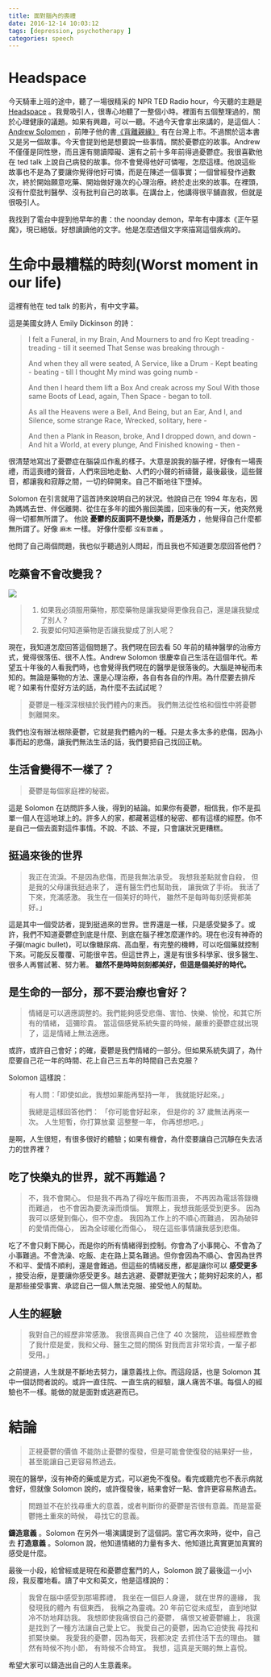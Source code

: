 ```yaml
---
title: 面對腦內的喪禮
date: 2016-12-14 10:03:12
tags: [depression, psychotherapy ]
categories: speech
---
```

Headspace
=========

今天騎車上班的途中，聽了一場很精采的 NPR TED Radio hour，今天聽的主題是[Headspace](http://www.npr.org/programs/ted-radio-hour/453993626/headspace) 。我覺吸引人，很專心地聽了一整個小時。裡面有五個整理過的，關於心理健康的議題。如果有興趣，可以一聽。不過今天會拿出來講的，是這個人：[Andrew Solomen](https://twitter.com/Andrew_Solomon) ，前陣子他的書[《背離親緣》](http://www.taaze.tw/sing.html?pid=11100776122) 有在台灣上市。不過關於這本書又是另一個故事。今天會提到他是想要說一些事情。關於憂鬱症的故事。Andrew 不僅僅是同性戀，而且還有閱讀障礙、還有之前十多年前得過憂鬱症。我很喜歡他在 ted talk 上說自己病發的故事。你不會覺得他好可憐喔，怎麼這樣。他說這些故事也不是為了要讓你覺得他好可憐，而是在陳述一個事實；一個曾經發作過數次，終於開始願意吃藥、開始做好幾次的心理治療。終於走出來的故事。在裡頭，沒有什麼批判醫學、沒有批判自己的故事。在講台上，他講得很平舖直敘，但就是很吸引人。

我找到了電台中提到他早年的書：the noonday demon，早年有中譯本《正午惡魔》，現已絕版。好想讀讀他的文字。他是怎麼透個文字來描寫這個疾病的。

生命中最糟糕的時刻(Worst moment in our life)
============================================


<!--more-->

這裡有他在 ted talk 的影片，有中文字幕。

這是美國女詩人 Emily Dickinson 的詩：

> I felt a Funeral, in my Brain, 
> And Mourners to and fro 
> Kept treading - treading - till it seemed 
> That Sense was breaking through -
>
> And when they all were seated, 
> A Service, like a Drum - 
>Kept beating - beating - till I thought 
>My mind was going numb -
>
> And then I heard them lift a Box 
> And creak across my Soul 
> With those same Boots of Lead, again, 
> Then Space - began to toll.
>
> As all the Heavens were a Bell, 
> And Being, but an Ear, 
> And I, and Silence, some strange Race, 
> Wrecked, solitary, here -
>
> And then a Plank in Reason, broke, 
> And I dropped down, and down - 
> And hit a World, at every plunge, 
> And Finished knowing - then -

很清楚地寫出了憂鬱症在腦袋瓜作亂的樣子。大意是說我的腦子裡，好像有一場喪禮，而這喪禮的聲音，人們來回地走動、人們的小聲的祈禱聲，最後最後，這些聲音，都讓我和寂靜之間，一切的碎開來。自己不斷地往下墮掉。

Solomon 在引言就用了這首詩來說明自己的狀況。他說自己在 1994 年左右，因為媽媽去世、伴侶離開、從住在多年的國外搬回美國，回來後的有一天，他突然覺得一切都無所謂了。 他說 **憂鬱的反面詞不是快樂，而是活力** ，他覺得自己什麼都無所謂了。好像 `麻木` 一樣。 好像什麼都 `沒有意義` 。

他問了自己兩個問題，我也似乎聽過別人問起，而且我也不知道要怎麼回答他們？

吃藥會不會改變我？
------------------
![](https://scontent-tpe1-1.xx.fbcdn.net/v/t31.0-8/15391372_336652173387350_8866665831904518580_o.jpg?oh=39f3e595e718a08cdc7ef827f39d82bb&oe=58AF3575)


> 1.  如果我必須服用藥物，那麼藥物是讓我變得更像我自己，還是讓我變成了別人？
> 2.  我要如何知道藥物是否讓我變成了別人呢？

現在，我知道怎麼回答這個問題了。我們現在回去看 50 年前的精神醫學的治療方式，覺得很落伍、很不人性。Andrew Solomon 很慶幸自己生活在這個年代。希望五十年後的人看我們時，也會覺得我們現在的醫學是很落後的。大腦是神秘而未知的。無論是藥物的方法、還是心理治療，各自有各自的作用。為什麼要去排斥呢？如果有什麼好方法的話，為什麼不去試試呢？

> 憂鬱是一種深深根植於我們體內的東西。 我們無法從性格和個性中將憂鬱剝離開來。

我們也沒有辦法根除憂鬱，它就是我們體內的一種。只是太多太多的悲傷，因為小事而起的悲傷，讓我們無法生活的話，我們要把自己找回正軌。

生活會變得不一樣了？
--------------------

> 憂鬱是每個家庭裡的秘密。

這是 Solomon 在訪問許多人後，得到的結論。如果你有憂鬱，相信我，你不是孤單一個人在這地球上的。許多人的家，都藏著這樣的秘密、都有這樣的經歷。你不是自己一個去面對這件事情。不說、不談、不提，只會讓狀況更糟糕。

挺過來後的世界
--------------

> 我正在流淚。不是因為悲傷，而是我無法承受。 我想我差點就會自殺， 但是我的父母讓我挺過來了， 還有醫生們也幫助我， 讓我做了手術。 我活了下來，充滿感激。 我生在一個美好的時代， 雖然不是每時每刻感覺都美好。」

這是其中一個受訪者，提到挺過來的世界。世界還是一樣，只是感受變多了。或許，我們不知道憂鬱症到底是什麼、到底在腦子裡怎麼運作的。現在也沒有神奇的子彈(magic bullet)，可以像糖尿病、高血壓，有完整的機轉，可以吃個藥就控制下來。可能反反覆覆、可能很辛苦。但這世界上，還是有很多科學家、很多醫生、很多人再嘗試著、努力著。 **雖然不是時時刻刻都美好，但這是個美好的時代。**

是生命的一部分，那不要治療也會好？
----------------------------------

> 情緒是可以適應調整的。我們能夠感受悲傷、害怕、快樂、愉悅，和其它所有的情緒， 這彌珍貴。 當這個感覺系統失靈的時候，嚴重的憂鬱症就出現了，這是情緒上無法適應。

或許，或許自己會好；的確，憂鬱是我們情緒的一部分。但如果系統失調了，為什麼要自己花一年的時間、花上自己三五年的時間自己去克服？

Solomon 這樣說：

> 有人問：「即使如此，我想如果能再堅持一年， 我就能好起來。」
>
> 我總是這樣回答他們： 「你可能會好起來， 但是你的 37 歲無法再來一次。 人生短暫，你打算放棄 這整整一年， 你再想想吧。」

是啊，人生很短，有很多很好的體驗；如果有機會，為什麼要讓自己沉靜在失去活力的世界裡？

吃了快樂丸的世界，就不再難過？
------------------------------

> 不，我不會開心。 但是我不再為了得吃午飯而沮喪， 不再因為電話答錄機而難過， 也不會因為要洗澡而煩惱。 實際上，我想我能感受到更多。 因為我可以感覺到傷心，但不空虛。 我因為工作上的不順心而難過， 因為破碎的愛情而傷心， 因為全球暖化而傷心， 現在這些事情讓我感到悲傷。

吃了不會只剩下開心，而是你的所有情緒得到控制。你會為了小事開心、不會為了小事難過。不會洗澡、吃飯、走在路上莫名難過。但你會因為不順心、會因為世界不和平、愛情不順利，還是會難過。但這些的情緒反應，都是讓你可以 **感受更多** ，接受治療，是要讓你感受更多。越去逃避、憂鬱就更強大；能夠好起來的人，都是那些接受事實、承認自己一個人無法克服、接受他人的幫助。

人生的經驗
----------

> 我對自己的經歷非常感激。 我很高興自己住了 40 次醫院， 這些經歷教會了我什麼是愛，我和父母、醫生之間的關係 對我而言非常珍貴，一輩子都受用。」

之前提過，人生就是不斷地去努力，讓意義找上你。而這段話，也是 Solomon 其中一個訪問者說的。或許一直住院、一直生病的經驗，讓人痛苦不堪。每個人的經驗也不一樣。能做的就是面對或逃避而已。

結論
====

> 正視憂鬱的價值 不能防止憂鬱的復發，但是可能會使復發的結果好一些，甚至能讓自己更容易熬過去。

現在的醫學，沒有神奇的藥或是方式，可以避免不復發。看完或聽完也不表示病就會好，但就像 Solomon 說的，或許復發後，結果會好一點、會許更容易熬過去。

> 問題並不在於找尋重大的意義，或者判斷你的憂鬱是否很有意義。而是當憂鬱捲土重來的時候， 尋找它的意義。

**鑄造意義** 。Solomon 在另外一場演講提到了這個詞。當它再次來時，從中，自己去 **打造意義** 。Solomon 說，他知道情緒的力量有多大、他知道比真實更加真實的感受是什麼。

最後一小段，給曾經或是現在和憂鬱症奮鬥的人，Solomon 說了最後這一小小段，我反覆地看。讀了中文和英文，他是這樣說的：

> 我曾在腦中感受到那場葬禮， 我坐在一個巨人身邊， 就在世界的邊緣， 我發現我的體內 有個東西， 我稱之為靈魂。20 年前它從未成型， 直到地獄冷不防地拜訪我。 我想即使我痛恨自己的憂鬱， 痛恨又被憂鬱纏上， 我還是找到了一種方法讓自己愛上它。 我愛自己的憂鬱，因為它迫使我 尋找和抓緊快樂。 我愛我的憂鬱，因為每天，我都決定 去抓住活下去的理由。 雖然有時候不拘小節， 有時候不合時宜。 我想，這真是天賜的無上喜悅。

希望大家可以鑄造出自己的人生意義來。

